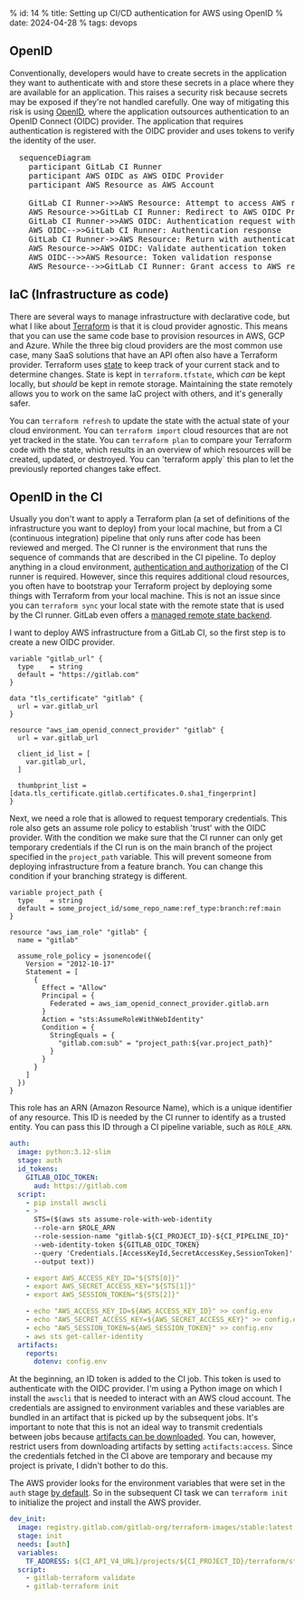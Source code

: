 % id: 14
% title: Setting up CI/CD authentication for AWS using OpenID
% date: 2024-04-28
% tags: devops

## OpenID

Conventionally, developers would have to create secrets in the application they want to authenticate with and store these secrets in a place where they are available for an application. This raises a security risk because secrets may be exposed if they're not handled carefully. One way of mitigating this risk is using [OpenID](https://openid.net/developers/how-connect-works/), where the application outsources authentication to an OpenID Connect (OIDC) provider. The application that requires authentication is registered with the OIDC provider and uses tokens to verify the identity of the user.

<pre class="mermaid">
  sequenceDiagram
    participant GitLab CI Runner
    participant AWS OIDC as AWS OIDC Provider
    participant AWS Resource as AWS Account

    GitLab CI Runner->>AWS Resource: Attempt to access AWS resource
    AWS Resource->>GitLab CI Runner: Redirect to AWS OIDC Provider for authentication
    GitLab CI Runner->>AWS OIDC: Authentication request with OIDC token
    AWS OIDC-->>GitLab CI Runner: Authentication response
    GitLab CI Runner->>AWS Resource: Return with authentication token
    AWS Resource->>AWS OIDC: Validate authentication token
    AWS OIDC-->>AWS Resource: Token validation response
    AWS Resource-->>GitLab CI Runner: Grant access to AWS resource
</pre>

## IaC (Infrastructure as code)

There are several ways to manage infrastructure with declarative code, but what I like about [Terraform](https://www.terraform.io/) is that it is cloud provider agnostic. This means that you can use the same code base to provision resources in AWS, GCP and Azure. While the three big cloud providers are the most common use case, many SaaS solutions that have an API often also have a Terraform provider. Terraform uses [state](https://developer.hashicorp.com/terraform/language/state) to keep track of your current stack and to determine changes. State is kept in `terraform.tfstate`, which _can_ be kept locally, but _should_ be kept in remote storage. Maintaining the state remotely allows you to work on the same IaC project with others, and it's generally safer.

You can `terraform refresh` to update the state with the actual state of your cloud environment. You can `terraform import` cloud resources that are not yet tracked in the state. You can `terraform plan` to compare your Terraform code with the state, which results in an overview of which resources will be created, updated, or destroyed. You can 'terraform apply` this plan to let the previously reported changes take effect.

## OpenID in the CI

Usually you don't want to apply a Terraform plan (a set of definitions of the infrastructure you want to deploy) from your local machine, but from a CI (continuous integration) pipeline that only runs after code has been reviewed and merged. The CI runner is the environment that runs the sequence of commands that are described in the CI pipeline. To deploy anything in a cloud environment, [authentication and authorization](https://auth0.com/docs/get-started/identity-fundamentals/authentication-and-authorization) of the CI runner is required. However, since this requires additional cloud resources, you often have to bootstrap your Terraform project by deploying some things with Terraform from your local machine. This is not an issue since you can `terraform sync` your local state with the remote state that is used by the CI runner. GitLab even offers a [managed remote state backend](https://docs.gitlab.com/ee/user/infrastructure/iac/terraform_state.html).

I want to deploy AWS infrastructure from a GitLab CI, so the first step is to create a new OIDC provider.

```hcl
variable "gitlab_url" {
  type    = string
  default = "https://gitlab.com"
}

data "tls_certificate" "gitlab" {
  url = var.gitlab_url
}

resource "aws_iam_openid_connect_provider" "gitlab" {
  url = var.gitlab_url

  client_id_list = [
    var.gitlab_url,
  ]

  thumbprint_list = [data.tls_certificate.gitlab.certificates.0.sha1_fingerprint]
}
```

Next, we need a role that is allowed to request temporary credentials. This role also gets an assume role policy to establish 'trust' with the OIDC provider. With the condition we make sure that the CI runner can only get temporary credentials if the CI run is on the main branch of the project specified in the `project_path` variable. This will prevent someone from deploying infrastructure from a feature branch. You can change this condition if your branching strategy is different.

```hcl
variable project_path {
  type    = string
  default = some_project_id/some_repo_name:ref_type:branch:ref:main
}

resource "aws_iam_role" "gitlab" {
  name = "gitlab"

  assume_role_policy = jsonencode({
    Version = "2012-10-17"
    Statement = [
      {
        Effect = "Allow"
        Principal = {
          Federated = aws_iam_openid_connect_provider.gitlab.arn
        }
        Action = "sts:AssumeRoleWithWebIdentity"
        Condition = {
          StringEquals = {
            "gitlab.com:sub" = "project_path:${var.project_path}"
          }
        }
      }
    ]
  })
}
```

This role has an ARN (Amazon Resource Name), which is a unique identifier of any resource. This ID is needed by the CI runner to identify as a trusted entity. You can pass this ID through a CI pipeline variable, such as `ROLE_ARN`.

```yml
auth:
  image: python:3.12-slim
  stage: auth
  id_tokens:
    GITLAB_OIDC_TOKEN:
      aud: https://gitlab.com
  script:
    - pip install awscli
    - >
      STS=($(aws sts assume-role-with-web-identity
      --role-arn $ROLE_ARN
      --role-session-name "gitlab-${CI_PROJECT_ID}-${CI_PIPELINE_ID}"
      --web-identity-token ${GITLAB_OIDC_TOKEN}
      --query 'Credentials.[AccessKeyId,SecretAccessKey,SessionToken]'
      --output text))

    - export AWS_ACCESS_KEY_ID="${STS[0]}"
    - export AWS_SECRET_ACCESS_KEY="${STS[1]}"
    - export AWS_SESSION_TOKEN="${STS[2]}"

    - echo "AWS_ACCESS_KEY_ID=${AWS_ACCESS_KEY_ID}" >> config.env
    - echo "AWS_SECRET_ACCESS_KEY=${AWS_SECRET_ACCESS_KEY}" >> config.env
    - echo "AWS_SESSION_TOKEN=${AWS_SESSION_TOKEN}" >> config.env
    - aws sts get-caller-identity
  artifacts:
    reports:
      dotenv: config.env
```

At the beginning, an ID token is added to the CI job. This token is used to authenticate with the OIDC provider. I'm using a Python image on which I install the `awscli` that is needed to interact with an AWS cloud account. The credentials are assigned to environment variables and these variables are bundled in an artifact that is picked up by the subsequent jobs. It's important to note that this is not an ideal way to transmit credentials between jobs because [artifacts can be downloaded](https://docs.gitlab.com/ee/ci/yaml/artifacts_reports.html). You can, however, restrict users from downloading artifacts by setting `actifacts:access`. Since the credentials fetched in the CI above are temporary and because my project is private, I didn't bother to do this.

The AWS provider looks for the environment variables that were set in the `auth` stage [by default](https://registry.terraform.io/providers/hashicorp/aws/latest/docs). So in the subsequent CI task we can `terraform init` to initialize the project and install the AWS provider.

```yml
dev_init:
  image: registry.gitlab.com/gitlab-org/terraform-images/stable:latest
  stage: init
  needs: [auth]
  variables:
    TF_ADDRESS: ${CI_API_V4_URL}/projects/${CI_PROJECT_ID}/terraform/state/dev
  script:
    - gitlab-terraform validate
    - gitlab-terraform init
```
